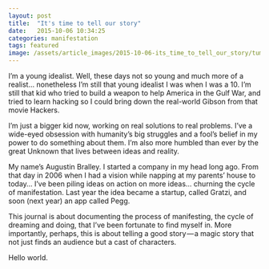 ```yaml
---
layout: post
title:  "It's time to tell our story"
date:   2015-10-06 10:34:25
categories: manifestation
tags: featured
image: /assets/article_images/2015-10-06-its_time_to_tell_our_story/tumblr_nn48ptTW7P1teue7jo1_1280.jpg
---
```

I’m a young idealist. Well, these days not so young and much more of a realist… nonetheless I’m still that young idealist I was when I was a 10. I’m still that kid who tried to build a weapon to help America in the Gulf War, and tried to learn hacking so I could bring down the real-world Gibson from that movie Hackers.

I’m just a bigger kid now, working on real solutions to real problems. I’ve a wide-eyed obsession with humanity’s big struggles and a fool’s belief in my power to do something about them. I’m also more humbled than ever by the great Unknown that lives between ideas and reality.

My name’s Augustin Bralley. I started a company in my head long ago. From that day in 2006 when I had a vision while napping at my parents’ house to today… I’ve been piling ideas on action on more ideas… churning the cycle of manifestation. Last year the idea became a startup, called Gratzi, and soon (next year) an app called Pegg.

This journal is about documenting the process of manifesting, the cycle of dreaming and doing, that I’ve been fortunate to find myself in. More importantly, perhaps, this is about telling a good story — a magic story that not just finds an audience but a cast of characters.

Hello world.
